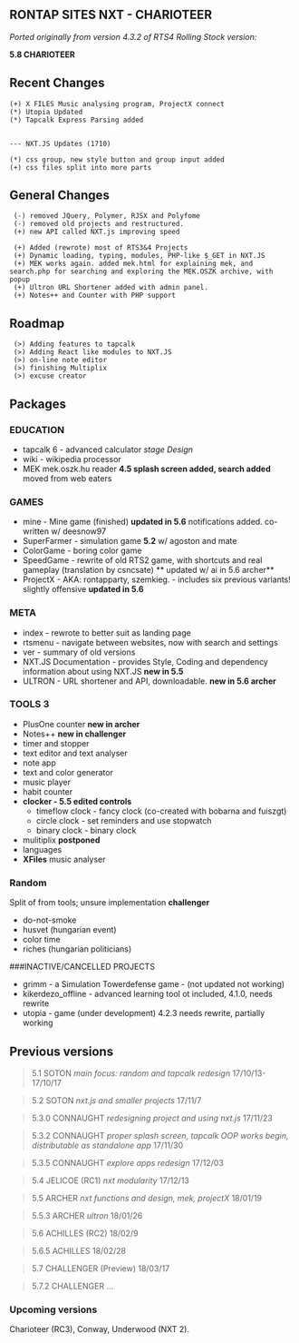 ## RONTAP SITES NXT - CHARIOTEER
*Ported originally from version 4.3.2 of RTS4*
*Rolling Stock version:*

**5.8 CHARIOTEER**

## Recent Changes
```
(+) X FILES Music analysing program, ProjectX connect
(*) Utopia Updated
(*) Tapcalk Express Parsing added


--- NXT.JS Updates (1710)

(*) css group, new style button and group input added
(+) css files split into more parts
```

## General Changes
```
 (-) removed JQuery, Polymer, RJSX and Polyfome
 (-) removed old projects and restructured.
 (+) new API called NXT.js improving speed

 (+) Added (rewrote) most of RTS3&4 Projects
 (+) Dynamic loading, typing, modules, PHP-like $_GET in NXT.JS
 (+) MEK works again. added mek.html for explaining mek, and search.php for searching and exploring the MEK.OSZK archive, with popup
 (+) Ultron URL Shortener added with admin panel.
 (+) Notes++ and Counter with PHP support

```
## Roadmap
```
 (>) Adding features to tapcalk
 (>) Adding React like modules to NXT.JS
 (>) on-line note editor
 (>) finishing Multiplix
 (>) excuse creator
```
## Packages

### EDUCATION
* tapcalk 6 - advanced calculator _stage Design_
* wiki - wikipedia processor
* MEK mek.oszk.hu reader **4.5 splash screen added, search added**  moved from web eaters

### GAMES
* mine - Mine game (finished) **updated in 5.6** notifications added. co-written w/ deesnow97
* SuperFarmer - simulation game **5.2** w/ agoston and mate
* ColorGame - boring color game
* SpeedGame - rewrite of old RTS2 game, with shortcuts and real gameplay (translation by csncsate) ** updated w/ ai in 5.6 archer**
* ProjectX - AKA: rontapparty, szemkieg. - includes six previous variants! slightly offensive **updated in 5.6**

### META
* index -  rewrote to better suit as landing page
* rtsmenu - navigate between websites, now with search and settings
* ver -  summary of old versions
* NXT.JS Documentation - provides Style, Coding and dependency information about using NXT.JS **new in 5.5**
* ULTRON - URL shortener and API, downloadable. **new in 5.6 archer**

### TOOLS 3
* PlusOne counter **new in archer**
* Notes++ **new in challenger**
* timer and stopper
* text editor and text analyser
* note app
* text and color generator
* music player
* habit counter
* **clocker - 5.5 edited controls**
  * timeflow clock -  fancy clock (co-created with bobarna and fuiszgt)
  * circle clock - set reminders and use stopwatch
  * binary clock - binary clock
* mulitiplix **postponed**
* languages
* **XFiles** music analyser

### Random
Split of from tools; unsure implementation **challenger**
* do-not-smoke
* husvet (hungarian event)
* color time
* riches (hungarian politicians)


###INACTIVE/CANCELLED PROJECTS
* grimm - a Simulation Towerdefense game - (not updated not working)
* kikerdezo_offline - advanced learning tool  ot included, 4.1.0, needs rewrite
* utopia - game  (under development) 4.2.3 needs rewrite, partially working

## Previous versions
> 5.1 SOTON _main focus: random and tapcalk redesign_ 17/10/13-17/10/17

> 5.2 SOTON _nxt.js and smaller projects_ 17/11/7

> 5.3.0 CONNAUGHT _redesigning project and using nxt.js_ 17/11/23

> 5.3.2 CONNAUGHT _proper splash screen, tapcalk OOP works begin, distributable as standalone app_ 17/11/30

> 5.3.5 CONNAUGHT _explore apps redesign_ 17/12/03

> 5.4 JELICOE (RC1) _nxt modularity_ 17/12/13

> 5.5 ARCHER _nxt functions and design, mek, projectX_   18/01/19

> 5.5.3 ARCHER _ultron_   18/01/26

> 5.6 ACHILLES (RC2) 18/02/9

> 5.6.5 ACHILLES 18/02/28

> 5.7 CHALLENGER (Preview) 18/03/17

> 5.7.2 CHALLENGER ...

### Upcoming versions
Charioteer (RC3), Conway, Underwood (NXT 2).
